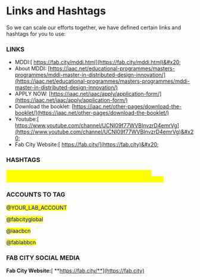 # Links and Hashtags

So we can scale our efforts together, we have defined certain links and hashtags for you to use:

### **LINKS**

* MDDI:[ https://fab.city/mddi.html](https://fab.city/mddi.html)&#x20;
* About MDDI: [https://iaac.net/educational-programmes/masters-programmes/mddi-master-in-distributed-design-innovation/](https://iaac.net/educational-programmes/masters-programmes/mddi-master-in-distributed-design-innovation/)
* APPLY NOW: [https://iaac.net/iaac/apply/application-form/](https://iaac.net/iaac/apply/application-form/)
* Download the booklet: [https://iaac.net/other-pages/download-the-booklet/](https://iaac.net/other-pages/download-the-booklet/)
* Youtube:[ https://www.youtube.com/channel/UCNI09f77WVBInvzrD4emrVg](https://www.youtube.com/channel/UCNI09f77WVBInvzrD4emrVg)&#x20;
* Fab City Website:[ https://fab.city/](https://fab.city)&#x20;

### **HASHTAGS**

<mark style="color:yellow;">#MDDI #FabCity # Innovation #DistributedDesign #Fablabs #DigitalFabrication #PlanetCenteredDesign #YOUR\_CITY</mark>_<mark style="color:yellow;">\_</mark>_<mark style="color:yellow;">NAME</mark>&#x20;

### **ACCOUNTS TO TAG**

<mark style="color:blue;">@YOUR\_LAB\_ACCOUNT</mark>

<mark style="color:blue;">@fabcityglobal</mark>

<mark style="color:blue;">@iaacbcn</mark>

<mark style="color:blue;">@fablabbcn</mark>&#x20;

<mark style="color:blue;"></mark>

### **FAB CITY SOCIAL MEDIA**

**Fab City Website:**[ **https://fab.city/**](https://fab.city)







